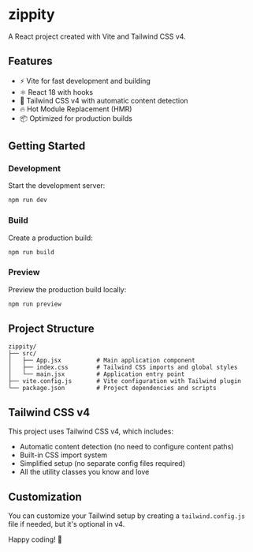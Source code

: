 # zippity

A React project created with Vite and Tailwind CSS v4.

## Features

- ⚡ Vite for fast development and building
- ⚛️ React 18 with hooks
- 🎨 Tailwind CSS v4 with automatic content detection
- 🔥 Hot Module Replacement (HMR)
- 📦 Optimized for production builds

## Getting Started

### Development

Start the development server:

```bash
npm run dev
```

### Build

Create a production build:

```bash
npm run build
```

### Preview

Preview the production build locally:

```bash
npm run preview
```

## Project Structure

```
zippity/
├── src/
│   ├── App.jsx          # Main application component
│   ├── index.css        # Tailwind CSS imports and global styles
│   └── main.jsx         # Application entry point
├── vite.config.js       # Vite configuration with Tailwind plugin
└── package.json         # Project dependencies and scripts
```

## Tailwind CSS v4

This project uses Tailwind CSS v4, which includes:

- Automatic content detection (no need to configure content paths)
- Built-in CSS import system
- Simplified setup (no separate config files required)
- All the utility classes you know and love

## Customization

You can customize your Tailwind setup by creating a `tailwind.config.js` file if needed, but it's optional in v4.

Happy coding! 🚀
